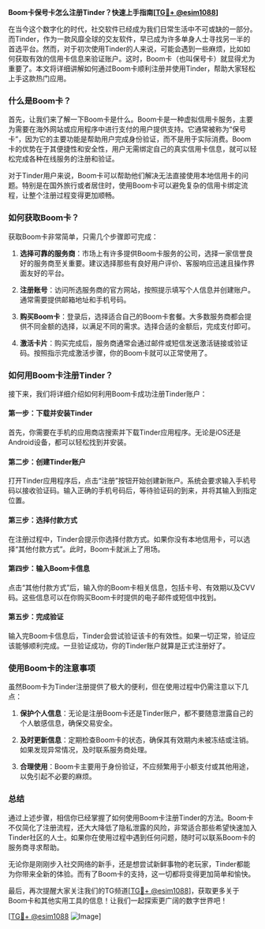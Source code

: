 **Boom卡保号卡怎么注册Tinder？快速上手指南[[TG💪+ @esim1088](https://t.me/s/esim1088)]**

在当今这个数字化的时代，社交软件已经成为我们日常生活中不可或缺的一部分。而Tinder，作为一款风靡全球的交友软件，早已成为许多单身人士寻找另一半的首选平台。然而，对于初次使用Tinder的人来说，可能会遇到一些麻烦，比如如何获取有效的信用卡信息来验证账户。这时，Boom卡（也叫保号卡）就显得尤为重要了。本文将详细讲解如何通过Boom卡顺利注册并使用Tinder，帮助大家轻松上手这款热门应用。

### 什么是Boom卡？

首先，让我们来了解一下Boom卡是什么。Boom卡是一种虚拟信用卡服务，主要为需要在海外网站或应用程序中进行支付的用户提供支持。它通常被称为“保号卡”，因为它的主要功能是帮助用户完成身份验证，而不是用于实际消费。Boom卡的优势在于其便捷性和安全性，用户无需绑定自己的真实信用卡信息，就可以轻松完成各种在线服务的注册和验证。

对于Tinder用户来说，Boom卡可以帮助他们解决无法直接使用本地信用卡的问题。特别是在国外旅行或者居住时，使用Boom卡可以避免复杂的信用卡绑定流程，让整个注册过程变得更加顺畅。

### 如何获取Boom卡？

获取Boom卡非常简单，只需几个步骤即可完成：

1. **选择可靠的服务商**：市场上有许多提供Boom卡服务的公司，选择一家信誉良好的服务商至关重要。建议选择那些有良好用户评价、客服响应迅速且操作界面友好的平台。

2. **注册账号**：访问所选服务商的官方网站，按照提示填写个人信息并创建账户。通常需要提供邮箱地址和手机号码。

3. **购买Boom卡**：登录后，选择适合自己的Boom卡套餐。大多数服务商都会提供不同金额的选择，以满足不同的需求。选择合适的金额后，完成支付即可。

4. **激活卡片**：购买完成后，服务商通常会通过邮件或短信发送激活链接或验证码。按照指示完成激活步骤，你的Boom卡就可以正常使用了。

### 如何用Boom卡注册Tinder？

接下来，我们将详细介绍如何利用Boom卡成功注册Tinder账户：

#### 第一步：下载并安装Tinder

首先，你需要在手机的应用商店搜索并下载Tinder应用程序。无论是iOS还是Android设备，都可以轻松找到并安装。

#### 第二步：创建Tinder账户

打开Tinder应用程序后，点击“注册”按钮开始创建新账户。系统会要求输入手机号码以接收验证码。输入正确的手机号码后，等待验证码的到来，并将其输入到指定位置。

#### 第三步：选择付款方式

在注册过程中，Tinder会提示你选择付款方式。如果你没有本地信用卡，可以选择“其他付款方式”。此时，Boom卡就派上了用场。

#### 第四步：输入Boom卡信息

点击“其他付款方式”后，输入你的Boom卡相关信息，包括卡号、有效期以及CVV码。这些信息可以在你购买Boom卡时提供的电子邮件或短信中找到。

#### 第五步：完成验证

输入完Boom卡信息后，Tinder会尝试验证该卡的有效性。如果一切正常，验证应该能够顺利完成。一旦验证成功，你的Tinder账户就算是正式注册好了。

### 使用Boom卡的注意事项

虽然Boom卡为Tinder注册提供了极大的便利，但在使用过程中仍需注意以下几点：

1. **保护个人信息**：无论是注册Boom卡还是Tinder账户，都不要随意泄露自己的个人敏感信息，确保交易安全。
   
2. **及时更新信息**：定期检查Boom卡的状态，确保其有效期内未被冻结或注销。如果发现异常情况，及时联系服务商处理。

3. **合理使用**：Boom卡主要用于身份验证，不应频繁用于小额支付或其他用途，以免引起不必要的麻烦。

### 总结

通过上述步骤，相信你已经掌握了如何使用Boom卡注册Tinder的方法。Boom卡不仅简化了注册流程，还大大降低了隐私泄露的风险，非常适合那些希望快速加入Tinder社区的人士。如果你在使用过程中遇到任何问题，随时可以联系Boom卡的服务商寻求帮助。

无论你是刚刚步入社交网络的新手，还是想尝试新鲜事物的老玩家，Tinder都能为你带来全新的体验。而有了Boom卡的支持，这一切都将变得更加简单和愉快。

最后，再次提醒大家关注我们的TG频道[[TG💪+ @esim1088](https://t.me/s/esim1088)]，获取更多关于Boom卡和其他实用工具的信息！让我们一起探索更广阔的数字世界吧！

[[TG💪+ @esim1088](https://t.me/s/esim1088) ![Image](https://i.postimg.cc/4NQfJmqS/Snipaste-2025-05-13-00-14-12.png)]